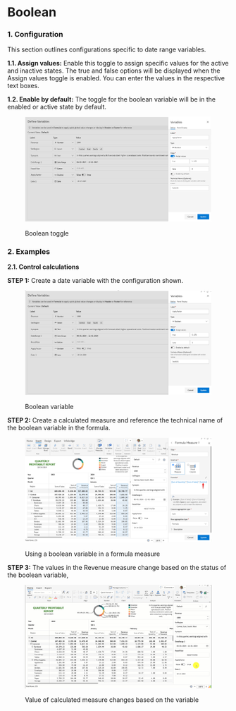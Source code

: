 # Boolean

### 1. Configuration <a href="#id-1.-configuration" id="id-1.-configuration"></a>

This section outlines configurations specific to date range variables.

**1.1. Assign values:** Enable this toggle to assign specific values for the active and inactive states. The true and false options will be displayed when the Assign values toggle is enabled. You can enter the values in the respective text boxes.

**1.2. Enable by default:** The toggle for the boolean variable will be in the enabled or active state by default.&#x20;

<figure><img src="../../../.gitbook/assets/image (1120).png" alt=""><figcaption><p>Boolean toggle</p></figcaption></figure>

### 2. Examples <a href="#id-2.-examples" id="id-2.-examples"></a>

**2.1. Control calculations**

**STEP 1:** Create a date variable with the configuration shown.

<figure><img src="../../../.gitbook/assets/image (1) (1) (1) (3).png" alt=""><figcaption><p>Boolean variable</p></figcaption></figure>

**STEP 2:** Create a calculated measure and reference the technical name of the boolean variable in the formula.

<figure><img src="../../../.gitbook/assets/image (1180).png" alt=""><figcaption><p>Using a boolean variable in a formula measure</p></figcaption></figure>

**STEP 3:** The  values in the Revenue measure change based on the status of the boolean variable,

<figure><img src="../../../.gitbook/assets/Untitled Project (16).gif" alt=""><figcaption><p>Value of calculated measure changes based on the variable</p></figcaption></figure>
